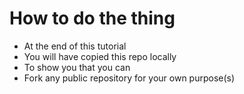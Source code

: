 # How to do the thing

* At the end of this tutorial
* You will have copied this repo locally
* To show you that you can
* Fork any public repository for your own purpose(s)